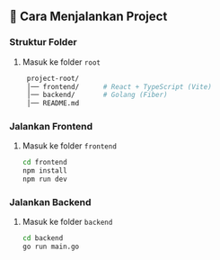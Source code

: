 

## 🚀 Cara Menjalankan Project

### Struktur Folder
1. Masuk ke folder `root`
   ```bash
    project-root/
    │── frontend/      # React + TypeScript (Vite)
    │── backend/       # Golang (Fiber)
    │── README.md

### Jalankan Frontend
1. Masuk ke folder `frontend`
   ```bash
   cd frontend
   npm install
   npm run dev

### Jalankan Backend
1. Masuk ke folder `backend`
   ```bash
   cd backend
   go run main.go